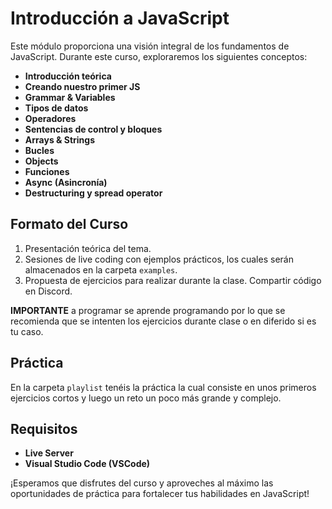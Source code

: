 # Introducción a JavaScript

Este módulo proporciona una visión integral de los fundamentos de JavaScript. Durante este curso, exploraremos los siguientes conceptos:

- **Introducción teórica**
- **Creando nuestro primer JS**
- **Grammar & Variables**
- **Tipos de datos**
- **Operadores**
- **Sentencias de control y bloques**
- **Arrays & Strings**
- **Bucles**
- **Objects**
- **Funciones**
- **Async (Asincronía)**
- **Destructuring y spread operator**

## Formato del Curso

1. Presentación teórica del tema.
2. Sesiones de live coding con ejemplos prácticos, los cuales serán almacenados en la carpeta `examples`.
3. Propuesta de ejercicios para realizar durante la clase. Compartir código en Discord.

**IMPORTANTE** a programar se aprende programando por lo que se recomienda que se intenten los ejercicios durante clase o en diferido si es tu caso.

## Práctica

En la carpeta `playlist` tenéis la práctica la cual consiste en unos primeros ejercicios cortos y luego un reto un poco más grande y complejo.

## Requisitos

- **Live Server**
- **Visual Studio Code (VSCode)**

¡Esperamos que disfrutes del curso y aproveches al máximo las oportunidades de práctica para fortalecer tus habilidades en JavaScript!
